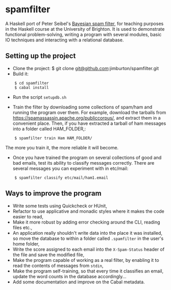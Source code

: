 spamfilter
=========

A Haskell port of Peter Seibel's [Bayesian spam filter](http://www.gigamonkeys.com/book/practical-a-spam-filter.html), for teaching purposes in the Haskell course at the University of Brighton. It is used to demonstrate functional problem-solving, writing a program with several modules, basic IO techniques and interacting with a relational database. 

Setting up the project
----------------------

* Clone the project:
    $ git clone git@github.com:jimburton/spamfilter.git
* Build it:
```
    $ cd spamfilter
    $ cabal install
```
* Run the script `setupdb.sh`

* Train the filter by downloading some collections of spam/ham and running the program over them. For example, download the tarballs from https://spamassassin.apache.org/publiccorpus/, and extract them in a convenient place. Then, if you have extracted a tarball of ham messages into a folder called HAM_FOLDER,:
```    
    $ spamfilter train Ham HAM_FOLDER/
```  
  The more you train it, the more reliable it will become.
* Once you have trained the program on several collections of good and bad emails, test its ability to classify messages correctly. There are several messages you can experiment with in etc/mail:
```   
    $ spamfilter classify etc/mail/ham1.email
```
Ways to improve the program
---------------------------

* Write some tests using Quickcheck or HUnit,
* Refactor to use applicative and monadic styles where it makes the code easier to read,
* Make it more robust by adding error checking around the CLI, reading files etc.,
* An application really shouldn't write data into the place it was installed, so move the database to within a folder called `.spamfilter` in the user's home folder, 
* Write the score assigned to each email into the `X-Spam-Status` header of the file and save the modified file,
* Make the program capable of working as a real filter, by enabling it to read the contents of messages from `stdin`,
* Make the program self-training, so that every time it classifies an email, update the word counts in the database accordingly... 
* Add some documentation and improve on the Cabal metadata.
